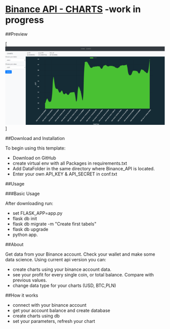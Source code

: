 # [Binance API - CHARTS](https://startbootstrap.com/template/simple-sidebar/) -work in progress

##Preview
 
[![Binance API Preview](https://github.com/markoseb/Binance_API/blob/WebApi-Flask/BinanceApi.png)]

##Download and Installation

To begin using this template:
*	Download on GitHub
*	create virtual env with all Packages in requirements.txt
*	Add DataFolder in the same directory where Binance_API is located.
*	Enter your own API_KEY & API_SECRET in conf.txt

##Usage

###Basic Usage

After downloading run:
*	set FLASK_APP=app.py
*	flask db init
*	flask db migrate -m "Create first tabels"
*	flask db upgrade
*	python app.

##About

Get data from your Binance account. Check your wallet and make some data science. Using current api version you can:
*	create charts using your binance account data.
*	see your profit for every single coin, or total balance. Compare with previous values.
*	change data type for your charts (USD, BTC,PLN)

##How it works

*	connect with your binance account
*	get your account balance and create database
*	create charts using db
*	set your parameters, refresh your chart

